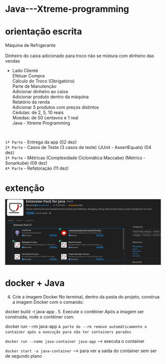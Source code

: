 # Java---Xtreme-programming

# orientação escrita
Máquina de Refrigerante <br>
<br>
Dinheiro do caixa adicionado para troco não se mistura com dinheiro das vendas<br>

- Lado Cliente<br>
Efetuar Compra<br>
Cálculo do Troco (Obrigatório)<br>
Parte de Manutenção<br>
Adicionar dinheiro ao caixa<br>
Adicionar produto dentro da máquina<br>
Relatório da renda<br>
Adicionar 5 produtos com preços distintos<br>
Cédulas: de 2, 5, 10 reais<br>
Moedas: de 50 centavos e 1 real<br>
Java - Xtreme Programming<br>
<br>

`1ª Parte` - Entrega da app (02 dez)<br>
`2ª Parte` - Casos de Teste (3 casos de teste) (JUnit - AssertEquals) (04 dez)<br>
`3ª Parte` - Métricas (Complexidade Ciclomática Maccabe) (Metrics - Sonarkube) (09 dez)<br>
`4ª Parte` - Refatoração (11 dez)<br>



# extenção
![alt text](/extencoes.png)



# docker + Java

4. Crie a imagem Docker
No terminal, dentro da pasta do projeto, construa a imagem Docker com o comando:


docker build -t java-app .
5. Execute o contêiner
Após a imagem ser construída, rode o contêiner com:


docker run --rm java-app
`A parte do --rm remove automáticamente o container após a execução para não ter containers parados`

`docker run --name java-container java-app` --> executa o container

`docker start -a java-container` --> para ver a saída do container sem ser de segundo plano